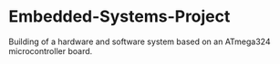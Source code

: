 # Embedded-Systems-Project
Building of a hardware and software system based on an ATmega324 microcontroller board.
